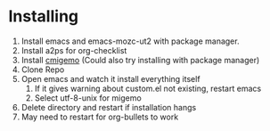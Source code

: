 # Installing

1. Install emacs and emacs-mozc-ut2 with package manager.
2. Install a2ps for org-checklist
3. Install [cmigemo](https://github.com/koron/cmigemo/) (Could also try installing with package manager)
2. Clone Repo
3. Open emacs and watch it install everything itself
   1. If it gives warning about custom.el not existing, restart emacs
   2. Select utf-8-unix for migemo
4. Delete directory and restart if installation hangs
5. May need to restart for org-bullets to work
